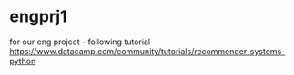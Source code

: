 # engprj1
for our eng project - following tutorial https://www.datacamp.com/community/tutorials/recommender-systems-python
